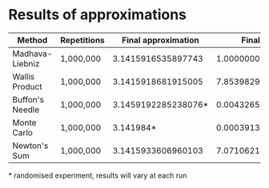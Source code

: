 # Results of approximations

| Method | Repetitions | Final approximation | Final difference |
| ----------- | ----------- | ----------- | ----------- |
| Madhava-Liebniz | 1,000,000 | 3.1415916535897743 | 1.0000000187915248e-06 |
| Wallis Product | 1,000,000 | 3.1415918681915005 | 7.853982926242509e-07 |
| Buffon's Needle | 1,000,000 | 3.1459192285238076* | 0.004326574934014449* |
| Monte Carlo | 1,000,000 | 3.141984* | 0.0003913464102067721* |
| Newton's Sum | 1,000,000 | 3.1415933606960103 | 7.071062171348785e-07|

\* randomised experiment, results will vary at each run